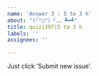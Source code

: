 ```yaml
---
name: 'Answer 3 : 5 to 3 h'
about: "(╯°□°）╯︵ ┻━┻"
title: quiz|297|5 to 3 h
labels: ''
assignees: ''

---
```


Just click 'Submit new issue'.
